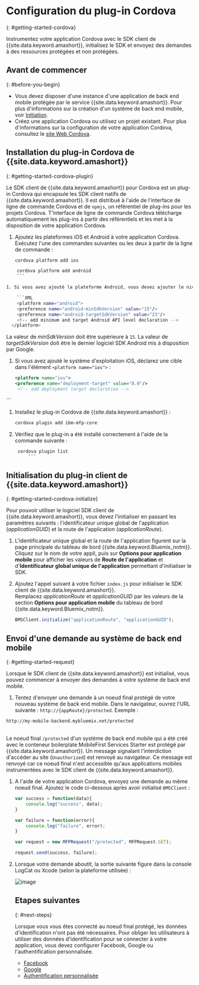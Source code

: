 # Configuration du plug-in Cordova
{: #getting-started-cordova}

Instrumentez votre application Cordova avec le SDK client de {{site.data.keyword.amashort}}, initialisez le SDK et envoyez des demandes à des ressources protégées et non protégées.

## Avant de commencer
{: #before-you-begin}
* Vous devez disposer d'une instance d'une application de back end mobile protégée par le service {{site.data.keyword.amashort}}. Pour plus d'informations sur la création d'un système de back end mobile, voir [Initiation](getting-started.html).
* Créez une application Cordova ou utilisez un projet existant. Pour plus d'informations sur la configuration de votre application Cordova, consultez le [site Web Cordova](https://cordova.apache.org/).


## Installation du plug-in Cordova de {{site.data.keyword.amashort}}  
{: #getting-started-cordova-plugin}

Le SDK client de {{site.data.keyword.amashort}} pour Cordova est un plug-in Cordova qui encapsule les SDK client natifs de {{site.data.keyword.amashort}}.
Il est distribué à l'aide de l'interface de ligne de commande Cordova et de `npmjs`, un référentiel de plug-ins pour les projets Cordova.
T'interface de ligne de commande Cordova télécharge automatiquement les plug-ins à partir des référentiels et les met à la disposition de votre application Cordova.


1. Ajoutez les plateformes iOS et Android à votre application Cordova. Exécutez l'une des commandes suivantes ou les deux à partir de la ligne de commande :

	```Bash
	cordova platform add ios
	```
```Bash
	cordova platform add android
	```

1. Si vous avez ajouté la plateforme Android, vous devez ajouter le niveau d'API minimal pris en charge au fichier `config.xml` de votre application Cordova. Ouvrez le fichier `config.xml` et ajoutez la ligne suivante à l'élément `<platform name="android">` :

	```XML
	<platform name="android">  
  	<preference name="android-minSdkVersion" value="15"/>
  	<preference name="android-targetSdkVersion" value="23"/>
  	<!-- add minimum and target Android API level declaration -->
  </platform>
```
La valeur de *minSdkVersion* doit être supérieure à `15`. La valeur de *targetSdkVersion* doit être le dernier logiciel SDK Android mis à disposition par Google.

1. Si vous avez ajouté le système d'exploitation iOS, déclarez une cible dans l'élément `<platform name="ios">` :

	```XML
	<platform name="ios">
    <preference name="deployment-target" value="8.0"/>
     <!-- add deployment target declaration -->
  </platform>
```

1. Installez le plug-in Cordova de {{site.data.keyword.amashort}} :

 	```Bash
	cordova plugin add ibm-mfp-core
	```

1. Vérifiez que le plug-in a été installé correctement à l'aide de la commande suivante :
    ```Bash
     cordova plugin list
		 ```

## Initialisation du plug-in client de {{site.data.keyword.amashort}}
{: #getting-started-cordova-initialize}

Pour pouvoir utiliser le logiciel SDK client de {{site.data.keyword.amashort}}, vous devez l'initialiser en
passant les paramètres suivants : l'identificateur unique global de l'application (*applicationGUID*) et la route de l'application (*applicationRoute*).

1. L'identificateur unique global et la route de l'application figurent sur la page principale du tableau de bord {{site.data.keyword.Bluemix_notm}}.
Cliquez sur le nom de votre appli, puis sur **Options pour application mobile** pour afficher les valeurs de **Route de l'application** et d'**Identificateur global unique de l'application** permettant d'initialiser le SDK.

3. Ajoutez l'appel suivant à votre fichier `index.js` pour initialiser le SDK client de {{site.data.keyword.amashort}}.
<br/>Remplacez *applicationRoute* et *applicationGUID* par les valeurs de la section **Options pour application mobile** du tableau de bord {{site.data.keyword.Bluemix_notm}}.

	```JavaScript
	BMSClient.initialize("applicationRoute", "applicationGUID");
	```



## Envoi d'une demande au système de back end mobile
{: #getting-started-request}

Lorsque le SDK client de {{site.data.keyword.amashort}} est initialisé, vous pouvez commencer à envoyer des demandes à votre système de back end mobile.

1. Tentez d'envoyer une demande à un noeud final protégé de votre nouveau système de back end mobile. Dans le navigateur, ouvrez l'URL suivante : `http://{appRoute}/protected`. Exemple :
```
http://my-mobile-backend.mybluemix.net/protected
```
<br/>Le noeud final `/protected` d'un système de back end mobile qui a été créé avec le conteneur boilerplate MobileFirst Services Starter est protégé par {{site.data.keyword.amashort}}. Un message signalant l'interdiction d'accéder au site (`Unauthorized`) est renvoyé au navigateur. Ce message est renvoyé car ce noeud final n'est accessible qu'aux applications mobiles instrumentées avec le SDK client de {{site.data.keyword.amashort}}.

1. A l'aide de votre application Cordova, envoyez une demande au même noeud final. Ajoutez le code ci-dessous après avoir initialisé `BMSClient` :

	```JavaScript
	var success = function(data){
		console.log("success", data);
	}

	var failure = function(error){
		console.log("failure", error);
	}

	var request = new MFPRequest("/protected", MFPRequest.GET);

	request.send(success, failure);
	```

1. Lorsque votre demande aboutit, la sortie suivante figure dans la console LogCat ou Xcode (selon la plateforme utilisée) :

	![image](images/getting-started-android-success.png)

	## Etapes suivantes
	{: #next-steps}

	Lorsque vous vous êtes connecté au noeud final protégé, les données d'identification n'ont pas été nécessaires. Pour obliger les utilisateurs à utiliser des données d'identification pour se connecter à votre application, vous devez configurer Facebook, Google ou l'authentification personnalisée.
	* [Facebook](facebook-auth-cordova.html)
	* [Google](google-auth-cordova.html)
	* [Authentification personnalisée](custom-auth-cordova.html)
